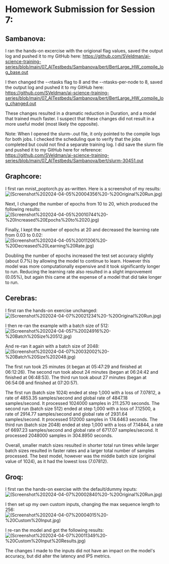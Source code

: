# Homework Submission for Session 7:

## Sambanova:
I ran the hands-on excercise with the origional flag values, saved the output log and pushed it to my GitHub here:
https://github.com/SVeldman/ai-science-training-series/blob/main/07_AITestbeds/Sambanova/bert/BertLarge_HW_compile_log_base.out

I then changed the --ntasks flag to 8 and the --ntasks-per-node to 8, saved the output log and pushed it to my GitHub here:
https://github.com/SVeldman/ai-science-training-series/blob/main/07_AITestbeds/Sambanova/bert/BertLarge_HW_compile_log_changed.out

These changes resulted in a dramatic reduction in Duration, and a model that trained much faster. I suspect that these changes did not result in a more useful model (most likely the opposite).

Note: When I opened the slurm-<job number>.out file, it only pointed to the compile logs for both jobs. I checked the scheduling que to verify that the jobs completed but could not find a separate training log. I did save the slurm file and pushed it to my GitHub here for reference: https://github.com/SVeldman/ai-science-training-series/blob/main/07_AITestbeds/Sambanova/bert/slurm-30451.out

## Graphcore:
I first ran mnist_poptorch.py as-written. Here is a screenshot of my results:
![(Screenshot%202024-04-05%20004356%20-%20Original%20Run.jpg)](https://github.com/SVeldman/ai-science-training-series/blob/main/07_AITestbeds/Graphcore/Screenshot%202024-04-05%20004356%20-%20Original%20Run.jpg)

Next, I changed the number of epochs from 10 to 20, which produced the following results:
![(Screenshot%202024-04-05%20010744%20-%20Increased%20Epochs%20to%2020.jpg)](https://github.com/SVeldman/ai-science-training-series/blob/main/07_AITestbeds/Graphcore/Screenshot%202024-04-05%20010744%20-%20Increased%20Epochs%20to%2020.jpg)

Finally, I kept the number of epochs at 20 and decreased the learning rate from 0.03 to 0.02:
![(Screenshot%202024-04-05%20011206%20-%20Decreased%20Learning%20Rate.jpg)](https://github.com/SVeldman/ai-science-training-series/blob/main/07_AITestbeds/Graphcore/Screenshot%202024-04-05%20011206%20-%20Decreased%20Learning%20Rate.jpg)

Doubling the number of epochs increased the test set accuracy slightly (about 0.7%) by allowing the model to continue to learn. However this model was more computationally expensive and it took significantly longer to run. Reducing the learning rate also resulted in a slight improvement (0.05%), but again this came at the expense of a model that did take longer to run.


## Cerebras:
I first ran the hands-on exercise unchanged:
![(Screenshot%202024-04-07%20021234%20-%20Original%20Run.jpg)](https://github.com/SVeldman/ai-science-training-series/blob/main/07_AITestbeds/Cerebras/Screenshot%202024-04-07%20021234%20-%20Original%20Run.jpg)

I then re-ran the example with a batch size of 512:
![(Screenshot%202024-04-057%20024916%20-%20Batch%20Size%20512.jpg)](https://github.com/SVeldman/ai-science-training-series/blob/main/07_AITestbeds/Cerebras/Screenshot%202024-04-07%20024916%20-%20Batch%20Size%20512.jpg)

And re-ran it again with a batch size of 2048:
![(Screenshot%202024-04-07%20032002%20-%20Batch%20Size%202048.jpg)](https://github.com/SVeldman/ai-science-training-series/blob/main/07_AITestbeds/Cerebras/Screenshot%202024-04-07%20032002%20-%20Batch%20Size%202048.jpg)

The first run took 25 minutes (it began at 05:47:29 and finished at 06:12:26). The second run took about 24 minutes (began at 06:24:42 and finished at 06:48:53). The third run took about 27 minutes (began at 06:54:08 and finished at 07:20:57).

The first run (batch size 1024) ended at step 1,000 with a loss of 7.07812, a rate of 4853.35 samples/second and global rate of 4847.18 samples/second. It processed 1024000 samples in 211.2570 seconds.
The second run (batch size 512) ended at step 1,000 with a loss of 7.12500, a rate of 2914.77 samples/second and global rate of 2931.64 samples/second. It processed 512000 samples in 174.6463 seconds.
The third run (batch size 2048) ended at step 1,000 with a loss of 7.14844, a rate of 6697.23 samples/second and global rate of 6717.07 samples/second. It processed 2048000 samples in 304.8950 seconds.

Overall, smaller match sizes resulted in shorter total run times while larger batch sizes resulted in faster rates and a larger total number of samples processed. The best model, however was the middle batch size (original value of 1024), as it had the lowest loss (7.07812).

## Groq:
I first ran the hands-on exercise with the default/dummy inputs:
![(Screenshot%202024-04-07%20002840%20-%20Original%20Run.jpg)](https://github.com/SVeldman/ai-science-training-series/blob/main/07_AITestbeds/Groq/Screenshot%202024-04-07%20002840%20-%20Original%20Run.jpg)

I then set up my own custom inputs, changing the max sequence length to 256:
![(Screenshot%202024-04-07%20004015%20-%20Custom%20Input.jpg)](https://github.com/SVeldman/ai-science-training-series/blob/main/07_AITestbeds/Groq/Screenshot%202024-04-07%20004015%20-%20Custom%20Input.jpg)

I re-ran the model and got the following results:
![(Screenshot%202024-04-07%20011349%20-%20Custom%20Input%20Results.jpg)](https://github.com/SVeldman/ai-science-training-series/blob/main/07_AITestbeds/Groq/Screenshot%202024-04-07%20011349%20-%20Custom%20Input%20Results.jpg)

The changes I made to the inputs did not have an impact on the model's accuracy, but did alter the latency and IPS metrics.